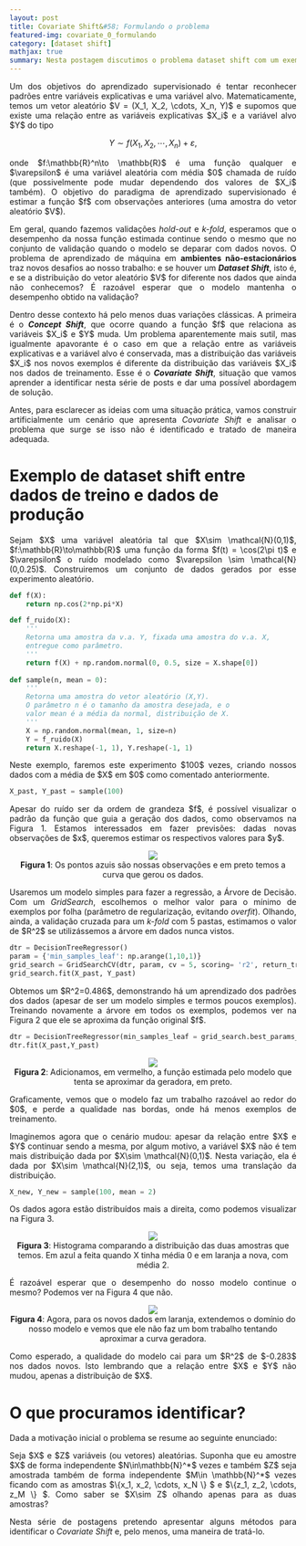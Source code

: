 ```yaml
---
layout: post
title: Covariate Shift&#58; Formulando o problema
featured-img: covariate_0_formulando
category: [dataset shift]
mathjax: true
summary: Nesta postagem discutimos o problema dataset shift com um exemplo visual
---
```


<p><div align="justify">Um dos objetivos do aprendizado supervisionado é tentar reconhecer padrões entre variáveis explicativas e uma variável alvo. Matematicamente, temos um vetor aleatório $V = (X_1, X_2, \cdots, X_n, Y)$ e supomos que existe uma relação entre as variáveis explicativas $X_i$ e a variável alvo $Y$ do tipo</div></p>

$$
\begin{equation*}
Y \sim f(X_1, X_2,\cdots, X_n) + \varepsilon,
\end{equation*}
$$

<p><div align="justify">onde $f:\mathbb{R}^n\to \mathbb{R}$ é uma função qualquer e $\varepsilon$ é uma variável aleatória com média $0$ chamada de ruído (que possivelmente pode mudar dependendo dos valores de $X_i$ também). O objetivo do paradigma de aprendizado supervisionado é estimar a função $f$ com observações anteriores (uma amostra do vetor aleatório $V$).</div></p>

<p><div align="justify">Em geral, quando fazemos validações <i>hold-out</i> e <i>k-fold</i>, esperamos que o desempenho da nossa função estimada continue sendo o mesmo que no conjunto de validação quando o modelo se deparar com dados novos. O problema de aprendizado de máquina em <b>ambientes não-estacionários</b> traz novos desafios ao nosso trabalho:  e se houver um <i><b>Dataset Shift</b></i>, isto é, e se a distribuição do vetor aleatório $V$ for diferente nos dados que ainda não conhecemos? É razoável esperar que o modelo mantenha o desempenho obtido na validação?</div></p>

<p><div align="justify">Dentro desse contexto há pelo menos duas variações clássicas. A primeira é o <b><i>Concept Shift</i></b>, que ocorre quando a função $f$ que relaciona as variáveis $X_i$ e $Y$ muda. Um problema aparentemente mais sutil, mas igualmente apavorante é o caso em que a relação entre as variáveis explicativas e a variável alvo é conservada, mas a distribuição das variáveis $X_i$ nos novos exemplos é diferente da distribuição das variáveis $X_i$ nos dados de treinamento. Esse é o <i><b>Covariate Shift</b></i>, situação que vamos aprender a identificar nesta série de posts e dar uma possível abordagem de solução.</div></p>

<p><div align="justify">Antes, para esclarecer as ideias com uma situação prática, vamos construir artificialmente um cenário que apresenta <i>Covariate Shift</i> e analisar o problema que surge se isso não é identificado e tratado de maneira adequada.</div></p>

# Exemplo de dataset shift entre dados de treino e dados de produção

<p><div align="justify">Sejam $X$ uma variável aleatória tal que $X\sim \mathcal{N}(0,1)$, $f:\mathbb{R}\to\mathbb{R}$  uma função da forma $f(t) = \cos(2\pi t)$ e $\varepsilon$  o ruído modelado como $\varepsilon \sim \mathcal{N}(0,0.25)$. Construiremos um conjunto de dados gerados por esse experimento aleatório.</div></p>

```python
def f(X):
    return np.cos(2*np.pi*X) 

def f_ruido(X):
    '''
    Retorna uma amostra da v.a. Y, fixada uma amostra do v.a. X,
    entregue como parâmetro.
    '''
    return f(X) + np.random.normal(0, 0.5, size = X.shape[0])
    
def sample(n, mean = 0):
    '''
    Retorna uma amostra do vetor aleatório (X,Y).
    O parâmetro n é o tamanho da amostra desejada, e o
    valor mean é a média da normal, distribuição de X.
    '''
    X = np.random.normal(mean, 1, size=n)
    Y = f_ruido(X)
    return X.reshape(-1, 1), Y.reshape(-1, 1)
```

<p><div align="justify">Neste exemplo, faremos este experimento $100$ vezes, criando nossos dados com a média de $X$ em $0$ como comentado anteriormente.</div></p>

```python
X_past, Y_past = sample(100)
```

<p><div align="justify">Apesar do ruído ser da ordem de grandeza $f$, é possível visualizar o padrão da função que guia a geração dos dados, como observamos na Figura 1. Estamos interessados em fazer previsões: dadas novas observações de $x$, queremos estimar os respectivos valores para $y$.</div></p>

<p><center><img src="{{ site.baseurl }}/assets/img/covariate_0_formulando_post/imagem1.png"></center>
<center><b>Figura 1</b>: Os pontos azuis são nossas observações e em preto temos a curva que gerou os dados.</center></p>

<p><div align="justify">Usaremos um modelo simples para fazer a regressão, a Árvore de Decisão. Com um <i>GridSearch</i>, escolhemos o melhor valor para o mínimo de exemplos por folha (parâmetro de regularização, evitando <i>overfit</i>). Olhando, ainda, a validação cruzada para um <i>k-fold</i> com 5 pastas, estimamos o valor de $R^2$ se utilizássemos a árvore em dados nunca vistos.</div></p>

```python
dtr = DecisionTreeRegressor()
param = {'min_samples_leaf': np.arange(1,10,1)}
grid_search = GridSearchCV(dtr, param, cv = 5, scoring= 'r2', return_train_score=True)
grid_search.fit(X_past, Y_past)
```

<p><div align="justify">Obtemos um $R^2=0.486$, demonstrando há um aprendizado dos padrões dos dados (apesar de ser um modelo simples e termos poucos exemplos). Treinando novamente a árvore em todos os exemplos, podemos ver na Figura 2 que ele se aproxima da função original $f$.</div></p>

```python
dtr = DecisionTreeRegressor(min_samples_leaf = grid_search.best_params_['min_samples_leaf'])
dtr.fit(X_past,Y_past)
```

<p><center><img src="{{ site.baseurl }}/assets/img/covariate_0_formulando_post/imagem2.png"></center>
<center><b>Figura 2</b>: Adicionamos, em vermelho, a função estimada pelo modelo que tenta se aproximar da geradora, em preto.</center></p>

<p><div align="justify">Graficamente, vemos que o modelo faz um trabalho razoável ao redor do $0$, e perde a qualidade nas bordas, onde há menos exemplos de treinamento.</div></p>

<p><div align="justify">Imaginemos agora que o cenário mudou: apesar da relação entre $X$ e $Y$ continuar sendo a mesma, por algum motivo, a variável $X$ não é tem mais distribuição dada por $X\sim \mathcal{N}(0,1)$. Nesta variação, ela é dada por $X\sim \mathcal{N}(2,1)$, ou seja, temos uma translação da distribuição.</div></p>

```python
X_new, Y_new = sample(100, mean = 2)
```

<p><div align="justify">Os dados agora estão distribuídos mais a direita, como podemos visualizar na Figura 3.</div></p>

<p><center><img src="{{ site.baseurl }}/assets/img/covariate_0_formulando_post/imagem3.png"></center>
<center><b>Figura 3</b>: Histograma comparando a distribuição das duas amostras que temos. Em azul a feita quando X tinha média 0 e em laranja a nova, com média 2.</center></p>

<p><div align="justify">É razoável esperar que o desempenho do nosso modelo continue o mesmo? Podemos ver na Figura 4 que não.</div></p>

<p><center><img src="{{ site.baseurl }}/assets/img/covariate_0_formulando_post/imagem4.png"></center>
<center><b>Figura 4</b>: Agora, para os novos dados em laranja, extendemos o domínio do nosso modelo e vemos que ele não faz um bom trabalho tentando aproximar a curva geradora.</center></p>

<p><div align="justify">Como esperado, a qualidade do modelo cai para um $R^2$ de $-0.283$ nos dados novos. Isto lembrando que a relação entre $X$ e $Y$ não mudou, apenas a distribuição de $X$.</div></p>

# O que procuramos identificar?

<p><div align="justify">Dada a motivação inicial o problema se resume ao seguinte enunciado:</div></p>

<p><div align="justify">Seja $X$ e $Z$ variáveis (ou vetores) aleatórias. Suponha que eu amostre $X$ de forma independente $N\in\mathbb{N}^*$ vezes e também $Z$ seja amostrada também de forma independente $M\in \mathbb{N}^*$ vezes ficando com as amostras $\{x_1, x_2, \cdots, x_N \} $ e $\{z_1, z_2, \cdots, z_M \} $. Como saber se $X\sim Z$ olhando apenas para as duas amostras?</div></p>

<p><div align="justify">Nesta série de postagens pretendo apresentar alguns métodos para identificar o <i>Covariate Shift</i> e, pelo menos, uma maneira de tratá-lo.</div></p>